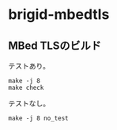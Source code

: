 # brigid-mbedtls

## MBed TLSのビルド

テストあり。

```shell
make -j 8
make check
```

テストなし。

```shell
make -j 8 no_test
```
